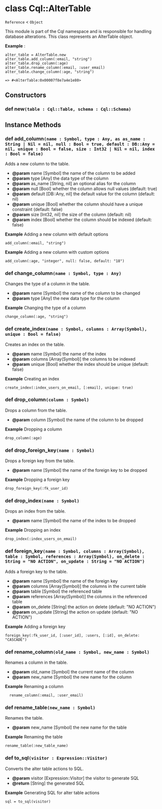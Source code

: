 # class Cql::AlterTable

`Reference` < `Object`

This module is part of the Cql namespace and is responsible for handling database alterations. This class represents an AlterTable object.

**Example** :

```crystal
alter_table = AlterTable.new
alter_table.add_column(:email, "string")
alter_table.drop_column(:age)
alter_table.rename_column(:email, :user_email)
alter_table.change_column(:age, "string")

=> #<AlterTable:0x00007f8e7a4e1e80>
```

## Constructors

### def new`(table : Cql::Table, schema : Cql::Schema)`

## Instance Methods

### def add\_column`(name : Symbol, type : Any, as as_name : String | Nil = nil, null : Bool = true, default : DB::Any = nil, unique : Bool = false, size : Int32 | Nil = nil, index : Bool = false)`

Adds a new column to the table.

* **@param** name \[Symbol] the name of the column to be added
* **@param** type \[Any] the data type of the column
* **@param** as\_name \[String, nil] an optional alias for the column
* **@param** null \[Bool] whether the column allows null values (default: true)
* **@param** default \[DB::Any, nil] the default value for the column (default: nil)
* **@param** unique \[Bool] whether the column should have a unique constraint (default: false)
* **@param** size \[Int32, nil] the size of the column (default: nil)
* **@param** index \[Bool] whether the column should be indexed (default: false)

**Example** Adding a new column with default options

```crystal
add_column(:email, "string")
```

**Example** Adding a new column with custom options

```crystal
add_column(:age, "integer", null: false, default: "18")
```

### def change\_column`(name : Symbol, type : Any)`

Changes the type of a column in the table.

* **@param** name \[Symbol] the name of the column to be changed
* **@param** type \[Any] the new data type for the column

**Example** Changing the type of a column

```crystal
change_column(:age, "string")
```

### def create\_index`(name : Symbol, columns : Array(Symbol), unique : Bool = false)`

Creates an index on the table.

* **@param** name \[Symbol] the name of the index
* **@param** columns \[Array(Symbol)] the columns to be indexed
* **@param** unique \[Bool] whether the index should be unique (default: false)

**Example** Creating an index

```crystal
create_index(:index_users_on_email, [:email], unique: true)
```

### def drop\_column`(column : Symbol)`

Drops a column from the table.

* **@param** column \[Symbol] the name of the column to be dropped

**Example** Dropping a column

```crystal
drop_column(:age)
```

### def drop\_foreign\_key`(name : Symbol)`

Drops a foreign key from the table.

* **@param** name \[Symbol] the name of the foreign key to be dropped

**Example** Dropping a foreign key

```crystal
drop_foreign_key(:fk_user_id)
```

### def drop\_index`(name : Symbol)`

Drops an index from the table.

* **@param** name \[Symbol] the name of the index to be dropped

**Example** Dropping an index

```crystal
drop_index(:index_users_on_email)
```

### def foreign\_key`(name : Symbol, columns : Array(Symbol), table : Symbol, references : Array(Symbol), on_delete : String = "NO ACTION", on_update : String = "NO ACTION")`

Adds a foreign key to the table.

* **@param** name \[Symbol] the name of the foreign key
* **@param** columns \[Array(Symbol)] the columns in the current table
* **@param** table \[Symbol] the referenced table
* **@param** references \[Array(Symbol)] the columns in the referenced table
* **@param** on\_delete \[String] the action on delete (default: "NO ACTION")
* **@param** on\_update \[String] the action on update (default: "NO ACTION")

**Example** Adding a foreign key

```crystal
foreign_key(:fk_user_id, [:user_id], :users, [:id], on_delete: "CASCADE")
```

### def rename\_column`(old_name : Symbol, new_name : Symbol)`

Renames a column in the table.

* **@param** old\_name \[Symbol] the current name of the column
* **@param** new\_name \[Symbol] the new name for the column

**Example** Renaming a column

```crystal
  rename_column(:email, :user_email)
```

### def rename\_table`(new_name : Symbol)`

Renames the table.

* **@param** new\_name \[Symbol] the new name for the table

**Example** Renaming the table

```crystal
rename_table(:new_table_name)
```

### def to\_sql`(visitor : Expression::Visitor)`

Converts the alter table actions to SQL.

* **@param** visitor \[Expression::Visitor] the visitor to generate SQL
* **@return** \[String] the generated SQL

**Example** Generating SQL for alter table actions

```crystal
sql = to_sql(visitor)
```
